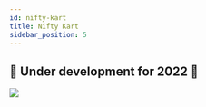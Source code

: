 ```yaml
---
id: nifty-kart
title: Nifty Kart
sidebar_position: 5
---
```


## 🚧 Under development for 2022 🚧

![](/img/niftykart_v01.png)
